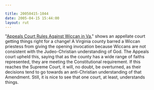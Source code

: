 ```yaml
---

title: 20050415-1044
date: 2005-04-15 15:44:00
layout: rut
---
```


<p> "<a href="http://news.findlaw.com/ap/o/632/04-15-2005/8d5c000a2296a4d8.html">Appeals
Court Rules Against Wiccan in Va.</a>" shows an appellate court
getting things right for a change!  A Virginia county barred
a Wiccan priestess from giving the opening invocation because
Wiccans are not consistent with the Judeo-Christian understanding
of God.  The Appeals court upheld this, saying that as the county
has a wide range of faiths represented, they are meeting the
Constitutional requirement.  If this reaches the Supreme Court,
it will, no doubt, be overturned, as their decisions tend to go
towards an anti-Christian understanding of that Amendment.  Still,
it is nice to see that one court, at least, understands things.</p>

